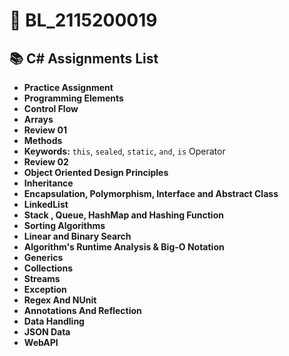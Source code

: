 # 📌 BL_2115200019

## 📚 C# Assignments List  

- **Practice Assignment**
- **Programming Elements**  
- **Control Flow**  
- **Arrays**  
- **Review 01**  
- **Methods**  
- **Keywords:** `this`, `sealed`, `static`, `and`, `is` Operator  
- **Review 02** 
- **Object Oriented Design Principles**
- **Inheritance**
- **Encapsulation, Polymorphism, Interface and Abstract Class**
- **LinkedList**
- **Stack , Queue, HashMap and Hashing Function**
- **Sorting Algorithms**
- **Linear and Binary Search**
- **Algorithm's Runtime Analysis & Big-O Notation**
- **Generics**
- **Collections**
- **Streams**
- **Exception**
- **Regex And NUnit**
- **Annotations And Reflection**
- **Data Handling**
- **JSON Data**
- **WebAPI**
